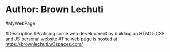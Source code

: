 # Author: Brown Lechuti
#MyWebPage

#Description
#Praticing some web development by building an HTML5,CSS and JS personal website
#The web page is hosted at https://brownlechuti.w3spaces.com/